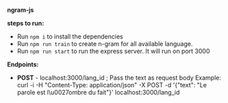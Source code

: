 ****ngram-js****

**steps to run:**

 - Run `npm i` to install the dependencies
 - Run `npm run train` to create n-gram for all available language. 
 - Run `npm run start` to run the express server. It will run on port 3000

**Endpoints:**

 - **POST** - localhost:3000/lang_id ; Pass the text as request body 
Example: curl -i -H "Content-Type: application/json" -X POST -d '{"text": "Le parole est l\u0027ombre du fait"}' localhost:3000/lang_id
